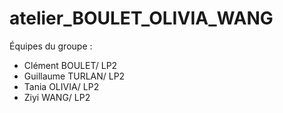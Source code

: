 # atelier_BOULET_OLIVIA_WANG
Équipes du groupe :
- Clément BOULET/ LP2
- Guillaume TURLAN/ LP2
- Tania OLIVIA/ LP2
- Ziyi WANG/ LP2
